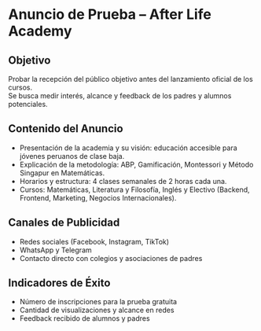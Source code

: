 # Anuncio de Prueba – After Life Academy

## Objetivo
Probar la recepción del público objetivo antes del lanzamiento oficial de los cursos.  
Se busca medir interés, alcance y feedback de los padres y alumnos potenciales.

## Contenido del Anuncio
- Presentación de la academia y su visión: educación accesible para jóvenes peruanos de clase baja.
- Explicación de la metodología: ABP, Gamificación, Montessori y Método Singapur en Matemáticas.
- Horarios y estructura: 4 clases semanales de 2 horas cada una.
- Cursos: Matemáticas, Literatura y Filosofía, Inglés y Electivo (Backend, Frontend, Marketing, Negocios Internacionales).

## Canales de Publicidad
- Redes sociales (Facebook, Instagram, TikTok)
- WhatsApp y Telegram
- Contacto directo con colegios y asociaciones de padres

## Indicadores de Éxito
- Número de inscripciones para la prueba gratuita
- Cantidad de visualizaciones y alcance en redes
- Feedback recibido de alumnos y padres
